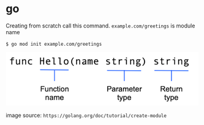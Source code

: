 # go

Creating from scratch call this command. `example.com/greetings` is module name 
```shell
$ go mod init example.com/greetings
```

![img.png](img.png)

image source: `https://golang.org/doc/tutorial/create-module`
